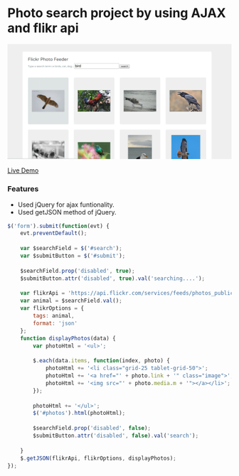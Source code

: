# Photo search project by using AJAX and flikr api
![Image of Project](/img/ajax-flikr1.png)

[Live Demo](http://emran04.github.io/ajax-basic-flikr-api)

### Features
* Used jQuery for ajax funtionality.
* Used getJSON method of jQuery.

```javascript
$('form').submit(function(evt) {
	evt.preventDefault();

	var $searchField = $('#search');
	var $submitButton = $('#submit');

	$searchField.prop('disabled', true);
	$submitButton.attr('disabled', true).val('searching....');

	var flikrApi = 'https://api.flickr.com/services/feeds/photos_public.gne?jsoncallback=?';
	var animal = $searchField.val();
	var flikrOptions = {
		tags: animal,
		format: 'json'
	};
	function displayPhotos(data) {
		var photoHtml = '<ul>';

		$.each(data.items, function(index, photo) {
			photoHtml += '<li class="grid-25 tablet-grid-50">';
			photoHtml += '<a href="' + photo.link + '" class="image">';
			photoHtml += '<img src="' + photo.media.m + '"></a></li>';
		});
		
		photoHtml += '</ul>';
		$('#photos').html(photoHtml);

		$searchField.prop('disabled', false);
		$submitButton.attr('disabled', false).val('search');

	}
	$.getJSON(flikrApi, flikrOptions, displayPhotos);
});
```
